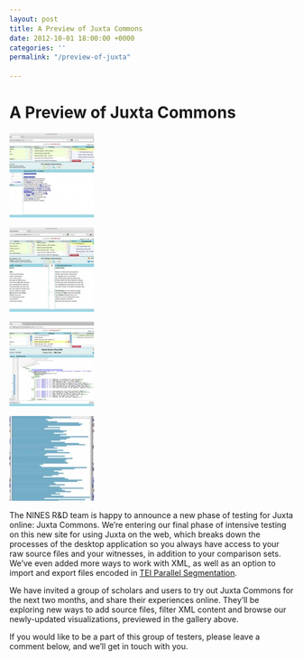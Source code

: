 ```yaml
---
layout: post
title: A Preview of Juxta Commons
date: 2012-10-01 18:00:00 +0000
categories: ''
permalink: "/preview-of-juxta"

---
```

# A Preview of Juxta Commons

[![](/wp-content/uploads/2012/10/heat_map.sample-150x150.jpg)](http://juxta.cristyanc.com/wp-content/uploads/2012/10/heat_map.sample.jpg)

[![](/wp-content/uploads/2012/10/side-by-side.sample-150x150.jpg)](http://juxta.cristyanc.com/wp-content/uploads/2012/10/side-by-side.sample.jpg)

[![](/wp-content/uploads/2012/10/filtering_xml-150x150.jpg)](http://juxta.cristyanc.com/wp-content/uploads/2012/10/filtering_xml.jpg)

[![](/wp-content/uploads/2012/10/histogram-150x150.jpg)](http://juxta.cristyanc.com/wp-content/uploads/2012/10/histogram.jpg)

The NINES R&D team is happy to announce a new phase of testing for Juxta online: Juxta Commons. We’re entering our final phase of intensive testing on this new site for using Juxta on the web, which breaks down the processes of the desktop application so you always have access to your raw source files and your witnesses, in addition to your comparison sets. We’ve even added more ways to work with XML, as well as an option to import and export files encoded in [TEI Parallel Segmentation](http://www.tei-c.org/release/doc/tei-p5-doc/en/html/TC.html).

We have invited a group of scholars and users to try out Juxta Commons for the next two months, and share their experiences online. They’ll be exploring new ways to add source files, filter XML content and browse our newly-updated visualizations, previewed in the gallery above.

If you would like to be a part of this group of testers, please leave a comment below, and we’ll get in touch with you.